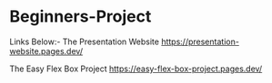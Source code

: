 # Beginners-Project
Links Below:-
The Presentation Website
https://presentation-website.pages.dev/

The Easy Flex Box Project
https://easy-flex-box-project.pages.dev/
